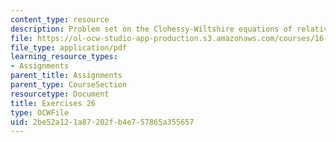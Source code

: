 ```yaml
---
content_type: resource
description: Problem set on the Clohessy-Wiltshire equations of relative motion.
file: https://ol-ocw-studio-app-production.s3.amazonaws.com/courses/16-346-astrodynamics-fall-2008/2be52a121a87202fb4e757865a355657_ex_26.pdf
file_type: application/pdf
learning_resource_types:
- Assignments
parent_title: Assignments
parent_type: CourseSection
resourcetype: Document
title: Exercises 26
type: OCWFile
uid: 2be52a12-1a87-202f-b4e7-57865a355657
---
```

